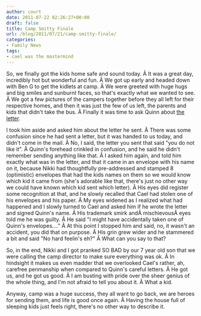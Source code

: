 ```yaml
---
author: court
date: 2011-07-22 02:26:27+00:00
draft: false
title: Camp Smitty Finale
url: /blog/2011/07/21/camp-smitty-finale/
categories:
- Family News
tags:
- cael was the mastermind
---
```


So, we finally got the kids home safe and sound today. Â It was a great day, incredibly hot but wonderful and fun. Â We got up early and headed down with Ben G to get the kidlets at camp. Â We were greeted with huge hugs and big smiles and sunburnt faces, so that's exactly what we wanted to see. Â We got a few pictures of the campers together before they all left for their respective homes, and then it was just the few of us left, the parents and kids that didn't take the bus. Â Finally it was time to ask Quinn about [the letter](http://www.vallentyne.com/blog/2011/07/19/camp-update/).

I took him aside and asked him about the letter he sent. Â There was some confusion since he had sent a letter, but it was handed to us today, and didn't come in the mail. Â No, I said, the letter you sent that said "you do not like it". Â Quinn's forehead crinkled in confusion, and he said he didn't remember sending anything like that. Â I asked him again, and told him exactly what was in the letter, and that it came in an envelope with his name on it, because Nikki had thoughtfully pre-addressed and stamped 8 (optimistic) envelopes that had the kids names on them so we would know which kid it came from (she's adorable like that, there's just no other way we could have known which kid sent which letter). Â His eyes did register some recognition at that, and he slowly recalled that Cael had stolen one of his envelopes and his paper. Â My eyes widened as I realized what had happened and I slowly turned to Cael and asked him if he wrote the letter and signed Quinn's name. Â His trademark smirk andÂ mischievousÂ eyes told me he was guilty. Â He said "I might have accidentally taken one of Quinn's envelopes...." Â At this point I stopped him and said, no, it wasn't an accident, you did that on purpose. Â His grin grew wider and he stammered a bit and said "No hard feelin's eh?" Â What can you say to that?

So, in the end, Nikki and I got pranked SO BAD by our 7 year old son that we were calling the camp director to make sure everything was ok. Â In hindsight it makes us even madder that we overlooked Cael's rather, ah, carefree penmanship when compared to Quinn's careful letters. Â He got us, and he got us good. Â I am busting with pride over the sheer genius of the whole thing, and I'm not afraid to tell you about it. Â What a kid.

Anyway, camp was a huge success, they all want to go back, we are heroes for sending them, and life is good once again. Â Having the house full of sleeping kids just feels right, there's no other way to describe it.
